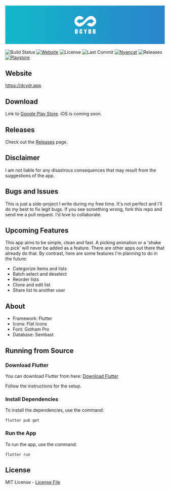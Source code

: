 ![logo](img/banner.png)

![Build Status](https://github.com/shyrwinsia/dcydr/workflows/build/badge.svg) [![Website](https://img.shields.io/website/http/dcydr.app/index.html.svg)](https://dcydr.app) ![License](https://img.shields.io/github/license/shyrwinsia/dcydr) 
![Last Commit](https://img.shields.io/github/last-commit/shyrwinsia/dcydr) [![Nyancat](https://img.shields.io/badge/nyancat-approved-ff69b4.svg)](https://www.youtube.com/watch?v=QH2-TGUlwu4) ![Releases](https://img.shields.io/github/v/release/shyrwinsia/dcydr?include_prereleases) [![Playstore](https://img.shields.io/badge/download-playstore-689f38.svg)](https://play.google.com/store/apps/details?id=dev.ssia.dcydr&hl=en)

## Website

https://dcydr.app

## Download

Link to [Google Play Store](https://play.google.com/store/apps/details?id=dev.ssia.dcydr). iOS is coming soon.

## Releases

Check out the [Releases](https://github.com/shyrwinsia/dcydr/releases) page.

## Disclaimer

I am not liable for any disastrous consequences that may result from the suggestions of the app.

## Bugs and Issues

This is just a side-project I write during my free time. It's not perfect and I'll do my best to fix legit bugs. If you see something wrong, fork this repo and send me a pull request. I'd love to collaborate.

## Upcoming Features

This app aims to be simple, clean and fast. A picking animation or a 'shake to pick' will never be added as a feature. There are other apps out there that already do that. By contrast, here are some features I'm planning to do in the future:

- Categorize items and lists
- Batch select and deselect
- Reorder lists
- Clone and edit list
- Share list to another user

## About

- Framework: Flutter
- Icons: Flat Icons
- Font: Gotham Pro
- Database: Sembast

## Running from Source

### Download Flutter

You can download Flutter from here: [Download Flutter](https://flutter.dev/docs/get-started/install)

Follow the instructions for the setup.

### Install Dependencies

To install the dependencies, use the command:

`flutter pub get`

### Run the App

To run the app, use the command:

`flutter run`

## License

MIT License - [License File](LICENSE)
